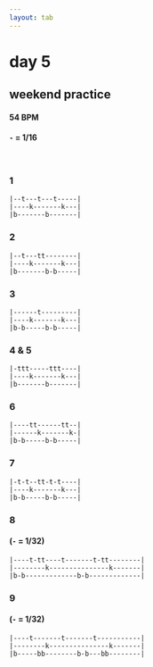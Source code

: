 ```yaml
---
layout: tab
---
```


# day 5
## weekend practice

#### 54 BPM
#### `-` = 1/16

<br/>

### 1
```
|--t---t---t-----|
|----k-------k---|
|b-------b-------|
```

### 2
```
|--t---tt--------|
|----k-------k---|
|b-------b-b-----|
```

### 3
```
|------t---------|
|----k-------k---|
|b-b-----b-b-----|
```

### 4 & 5
```
|-ttt-----ttt----|
|----k-------k---|
|b-------b-------|
```

### 6
```
|----tt------tt--|
|------k-------k-|
|b-b-----b-b-----|
```

### 7
```
|-t-t--tt-t-t----|
|----k-------k---|
|b-b-----b-b-----|
```

### 8
#### (`-` = 1/32)
```
|----t-tt----t-------t-tt--------|
|--------k---------------k-------|
|b-b-------------b-b-------------|
```

### 9
#### (`-` = 1/32)
```
|----t-------t-------t-----------|
|--------k---------------k-------|
|b-----bb--------b-b---bb--------|
```
